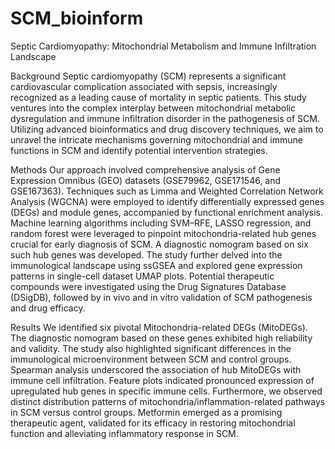 # SCM_bioinform

Septic Cardiomyopathy: Mitochondrial Metabolism and Immune Infiltration Landscape

Background
Septic cardiomyopathy (SCM) represents a significant cardiovascular complication associated with sepsis, increasingly recognized as a leading cause of mortality in septic patients. This study ventures into the complex interplay between mitochondrial metabolic dysregulation and immune infiltration disorder in the pathogenesis of SCM. Utilizing advanced bioinformatics and drug discovery techniques, we aim to unravel the intricate mechanisms governing mitochondrial and immune functions in SCM and identify potential intervention strategies.

Methods
Our approach involved comprehensive analysis of Gene Expression Omnibus (GEO) datasets (GSE79962, GSE171546, and GSE167363). Techniques such as Limma and Weighted Correlation Network Analysis (WGCNA) were employed to identify differentially expressed genes (DEGs) and module genes, accompanied by functional enrichment analysis. Machine learning algorithms including SVM–RFE, LASSO regression, and random forest were leveraged to pinpoint mitochondria-related hub genes crucial for early diagnosis of SCM. A diagnostic nomogram based on six such hub genes was developed. The study further delved into the immunological landscape using ssGSEA and explored gene expression patterns in single-cell dataset UMAP plots. Potential therapeutic compounds were investigated using the Drug Signatures Database (DSigDB), followed by in vivo and in vitro validation of SCM pathogenesis and drug efficacy.

Results
We identified six pivotal Mitochondria-related DEGs (MitoDEGs). The diagnostic nomogram based on these genes exhibited high reliability and validity. The study also highlighted significant differences in the immunological microenvironment between SCM and control groups. Spearman analysis underscored the association of hub MitoDEGs with immune cell infiltration. Feature plots indicated pronounced expression of upregulated hub genes in specific immune cells. Furthermore, we observed distinct distribution patterns of mitochondria/inflammation-related pathways in SCM versus control groups. Metformin emerged as a promising therapeutic agent, validated for its efficacy in restoring mitochondrial function and alleviating inflammatory response in SCM.
